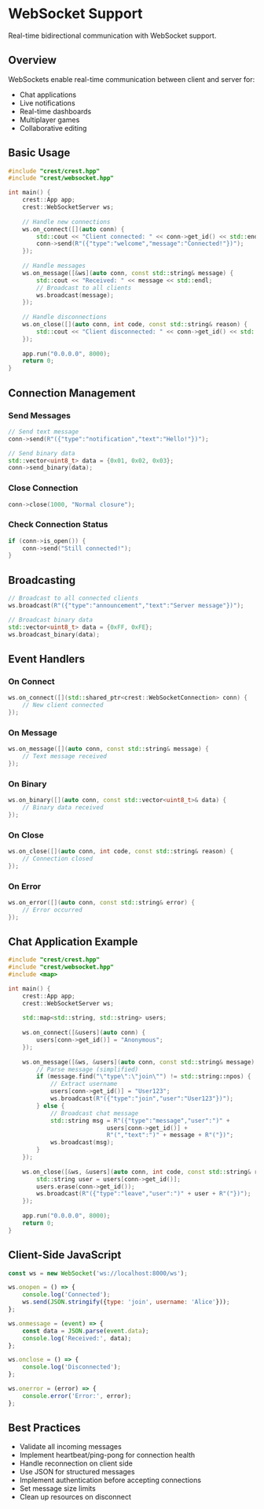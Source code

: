 # WebSocket Support

Real-time bidirectional communication with WebSocket support.

## Overview

WebSockets enable real-time communication between client and server for:
- Chat applications
- Live notifications
- Real-time dashboards
- Multiplayer games
- Collaborative editing

## Basic Usage

```cpp
#include "crest/crest.hpp"
#include "crest/websocket.hpp"

int main() {
    crest::App app;
    crest::WebSocketServer ws;
    
    // Handle new connections
    ws.on_connect([](auto conn) {
        std::cout << "Client connected: " << conn->get_id() << std::endl;
        conn->send(R"({"type":"welcome","message":"Connected!"})");
    });
    
    // Handle messages
    ws.on_message([&ws](auto conn, const std::string& message) {
        std::cout << "Received: " << message << std::endl;
        // Broadcast to all clients
        ws.broadcast(message);
    });
    
    // Handle disconnections
    ws.on_close([](auto conn, int code, const std::string& reason) {
        std::cout << "Client disconnected: " << conn->get_id() << std::endl;
    });
    
    app.run("0.0.0.0", 8000);
    return 0;
}
```

## Connection Management

### Send Messages

```cpp
// Send text message
conn->send(R"({"type":"notification","text":"Hello!"})");

// Send binary data
std::vector<uint8_t> data = {0x01, 0x02, 0x03};
conn->send_binary(data);
```

### Close Connection

```cpp
conn->close(1000, "Normal closure");
```

### Check Connection Status

```cpp
if (conn->is_open()) {
    conn->send("Still connected!");
}
```

## Broadcasting

```cpp
// Broadcast to all connected clients
ws.broadcast(R"({"type":"announcement","text":"Server message"})");

// Broadcast binary data
std::vector<uint8_t> data = {0xFF, 0xFE};
ws.broadcast_binary(data);
```

## Event Handlers

### On Connect

```cpp
ws.on_connect([](std::shared_ptr<crest::WebSocketConnection> conn) {
    // New client connected
});
```

### On Message

```cpp
ws.on_message([](auto conn, const std::string& message) {
    // Text message received
});
```

### On Binary

```cpp
ws.on_binary([](auto conn, const std::vector<uint8_t>& data) {
    // Binary data received
});
```

### On Close

```cpp
ws.on_close([](auto conn, int code, const std::string& reason) {
    // Connection closed
});
```

### On Error

```cpp
ws.on_error([](auto conn, const std::string& error) {
    // Error occurred
});
```

## Chat Application Example

```cpp
#include "crest/crest.hpp"
#include "crest/websocket.hpp"
#include <map>

int main() {
    crest::App app;
    crest::WebSocketServer ws;
    
    std::map<std::string, std::string> users;
    
    ws.on_connect([&users](auto conn) {
        users[conn->get_id()] = "Anonymous";
    });
    
    ws.on_message([&ws, &users](auto conn, const std::string& message) {
        // Parse message (simplified)
        if (message.find("\"type\":\"join\"") != std::string::npos) {
            // Extract username
            users[conn->get_id()] = "User123";
            ws.broadcast(R"({"type":"join","user":"User123"})");
        } else {
            // Broadcast chat message
            std::string msg = R"({"type":"message","user":")" + 
                            users[conn->get_id()] + 
                            R"(","text":")" + message + R"("})";
            ws.broadcast(msg);
        }
    });
    
    ws.on_close([&ws, &users](auto conn, int code, const std::string& reason) {
        std::string user = users[conn->get_id()];
        users.erase(conn->get_id());
        ws.broadcast(R"({"type":"leave","user":")" + user + R"("})");
    });
    
    app.run("0.0.0.0", 8000);
    return 0;
}
```

## Client-Side JavaScript

```javascript
const ws = new WebSocket('ws://localhost:8000/ws');

ws.onopen = () => {
    console.log('Connected');
    ws.send(JSON.stringify({type: 'join', username: 'Alice'}));
};

ws.onmessage = (event) => {
    const data = JSON.parse(event.data);
    console.log('Received:', data);
};

ws.onclose = () => {
    console.log('Disconnected');
};

ws.onerror = (error) => {
    console.error('Error:', error);
};
```

## Best Practices

- Validate all incoming messages
- Implement heartbeat/ping-pong for connection health
- Handle reconnection on client side
- Use JSON for structured messages
- Implement authentication before accepting connections
- Set message size limits
- Clean up resources on disconnect
